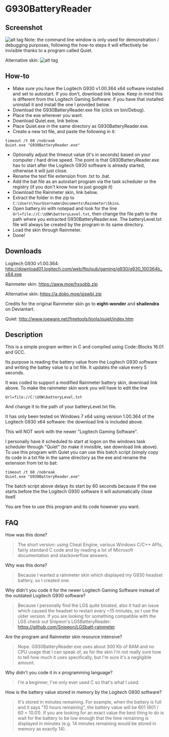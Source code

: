 # G930BatteryReader

## Screenshot

![alt tag](https://aww.moe/0uh8m9.png)
Note: the command line window is only used for demonstration / debugging purposes, following the how-to steps it will effectively be invisible thanks to a program called Quiet.

Alternative skin:
![alt tag](https://a.doko.moe/odtsxc.PNG)

## How-to
- Make sure you have the Logitech G930 v1.00.364 x64 software installed and set to autostart. If you don't, download link below. Keep in mind this is different from the Logitech Gaming Software: if you have that installed uninstall it and install the one I provided below.
- Download the G930BatteryReader.exe file (click on bin/Debug).
- Place the exe wherever you want.
- Download Quiet.exe, link below.
- Place Quiet.exe in the same directory as G930BatteryReader.exe.
- Create a new txt file, and paste the following in it:
```
timeout /t 60 /nobreak
Quiet.exe "G930BatteryReader.exe"
```
- Optionally adjust the timeout value (it's in seconds) based on your computer / hard drive speed. The point is that G930BatteryReader.exe has to start after the Logitech G930 software is already started, otherwise it will just close.
- Rename the text file extension from .txt to .bat.
- Add the bat file as an autostart program via the task scheduler or the registry (if you don't know how to just google it)
- Download the Rainmeter skin, link below.
- Extract the folder in the zip to `C:\Users\YourUsername\Documents\Rainmeter\Skins`.
- Open battery.ini with notepad and look for the line `Url=file://C:\UOW\batteryLevel.txt`, then change the file path to the path where you extracted G930BatteryReader.exe. The batteryLevel.txt file will always be created by the program in its same directory.
- Load the skin through Rainmeter.
- Done!

## Downloads
Logitech G930 v1.00.364: http://download01.logitech.com/web/ftp/pub/gaming/g930/g930_100364b_x64.exe

Rainmeter skin: https://aww.moe/hxsobb.zip

Alternative skin: https://a.doko.moe/sjswbj.zip

Credits for the original Rainmeter skin go to **eight-wonder** and **shailendra** on Deviantart.

Quiet: http://www.joeware.net/freetools/tools/quiet/index.htm

## Description
This is a simple program written in C and compiled using Code::Blocks 16.01 and GCC. 

Its purpose is reading the battery value from the Logitech G930 software and writing the battey value to a txt file. It updates the value every 5 seconds.

It was coded to support a modified Rainmeter battery skin, download link above. To make the rainmeter skin work you will have to edit the line
```
Url=file://C:\UOW\batteryLevel.txt
```
And change it to the path of your batteryLevel.txt file.

It has only been tested on Windows 7 x64 using version 1.00.364 of the Logitech G930 x64 software: the download link is included above.

This will NOT work with the newer "Logitech Gaming Software".

I personally have it scheduled to start at logon on the windows task scheduler through "Quiet" (to make it invisible, see download link above). To use this program with Quiet you can use this batch script (simply copy its code in a txt file in the same directory as the exe and rename the extension from txt to bat:
```
timeout /t 60 /nobreak
Quiet.exe "G930BatteryReader.exe"
```
The batch script above delays its start by 60 seconds because if the exe starts before the the Logitech G930 software it will automatically close itself.

You are free to use this program and its code however you want.

## FAQ
How was this done?
>The short version: using Cheat Engine, various Windows C/C++ APIs, fairly standard C code and by reading a lot of Microsoft documentation and stackoverflow answers.

Why was this done?
>Because I wanted a rainmeter skin which displayed my G930 headset battery, so I created one.

Why didn't you code it for the newer Logitech Gaming Software instead of the outdated Logitech G930 software?
>Because I personally find the LGS quite bloated, also it had an issue which caused the headset to restart every ~15 minutes, so I use the older version. If you are looking for something compatible with the LGS check out Snipeon's LGSBatteryReader:
https://github.com/Snipeon/LGSbatt-rainmeter

Are the program and Rainmeter skin resource intensive?
>Nope. G930BatteryReader.exe uses about 300 Kb of RAM and no CPU usage that I can speak of, as for the skin I'm not really sure how to tell how much it uses specifically, but I'm sure it's a negligible amount.

Why didn't you code it in x programming language?
>I'm a beginner, I've only ever used C so that's what I used.

How is the battery value stored in memory by the Logitech G930 software?
>It's stored in minutes remaining. For example, when the battery is full and it says "10 hours remaining", the battery value will be 601 (601 / 60 = 10.01). If you are looking for an exact value the best thing to do is wait for the battery to be low enough that the time remaining is displayed in minutes (e.g. 14 minutes remaining would be stored in memory as exactly 14).
